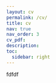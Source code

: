 ```yaml
---
layout: cv
permalink: /cv/
title: cv
nav: true
nav_order: 3
cv_pdf: 
description: 
toc:
  sidebar: right
---
```


fdfdf
